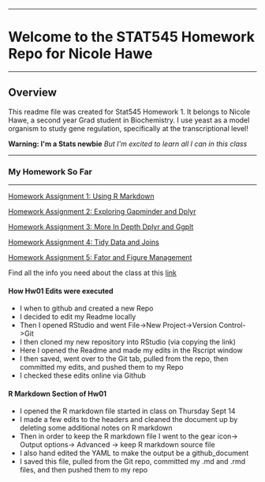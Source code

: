 ***
# Welcome to the STAT545 Homework Repo for Nicole Hawe
***


## Overview

This readme file was created for Stat545 Homework 1. It belongs to Nicole Hawe, a second year Grad student in Biochemistry. I use yeast as a model organism to study gene regulation, specifically at the transcriptional level!

**Warning: I'm a Stats newbie**
*But I'm excited to learn all I can in this class* 

***
### My Homework So Far
***
[Homework Assignment 1: Using R Markdown](https://github.com/nicolehawe/STAT545-HW-Hawe-Nicole/tree/master/HW01)

[Homework Assignment 2: Exploring Gapminder and Dplyr](https://github.com/nicolehawe/STAT545-HW-Hawe-Nicole/tree/master/HW02)

[Homework Assignment 3: More In Depth Dplyr and Ggplt](https://github.com/nicolehawe/STAT545-HW-Hawe-Nicole/tree/master/HW03)

[Homework Assignment 4: Tidy Data and Joins](https://github.com/nicolehawe/STAT545-HW-Hawe-Nicole/tree/master/HW04)

[Homework Assignment 5: Fator and Figure Management](https://github.com/nicolehawe/STAT545-HW-Hawe-Nicole/tree/master/HW05)



Find all the info you need about the class at this [link](http://stat545.com/index.html)

#### How Hw01 Edits were executed

- I when to github and created a new Repo
- I decided to edit my Readme locally
- Then I opened RStudio and went File->New Project->Version Control->Git
- I then cloned my new repository into RStudio (via copying the link)
- Here I opened the Readme and made my edits in the Rscript window
- I then saved, went over to the Git tab, pulled from the repo, then committed my edits, and pushed them to my Repo 
- I checked these edits online via Github

#### R Markdown Section of Hw01

- I opened the R markdown file started in class on Thursday Sept 14
- I made a few edits to the headers and cleaned the document up by deleting some additional notes on R markdown
- Then in order to keep the R markdown file I went to the gear icon-> Output options-> Advanced -> keep R markdown source file
- I also hand edited the YAML to make the output be a github_document
- I saved this file, pulled from the Git repo, committed my .md and .rmd files, and then pushed them to my repo
